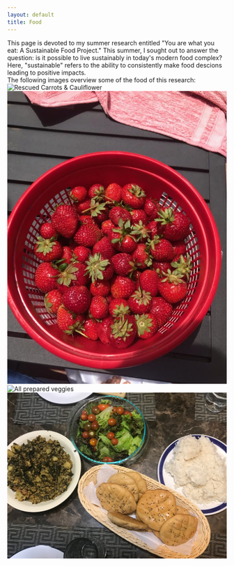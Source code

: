 ```yaml
---
layout: default
title: Food 
---
```


This page is devoted to my summer research entitled "You are what you eat: A Sustainable Food Project." This summer, I sought out to answer the question: is it possible to live sustainably in today's modern food complex? 
Here, "sustainable" refers to the ability to consistently make food descions leading to positive impacts. 
<br/>
The following images overview some of the food of this research: 
<br/>
![Rescued Carrots & Cauliflower](carrotseason.JPG)
<br/>
![Freshly picked strawberries](strawberries.JPG)
<br/>
![All prepared veggies](veggieseason.jpg)
<br/>
![Fresh bread & veggies](bread.jpg)
<br/>
